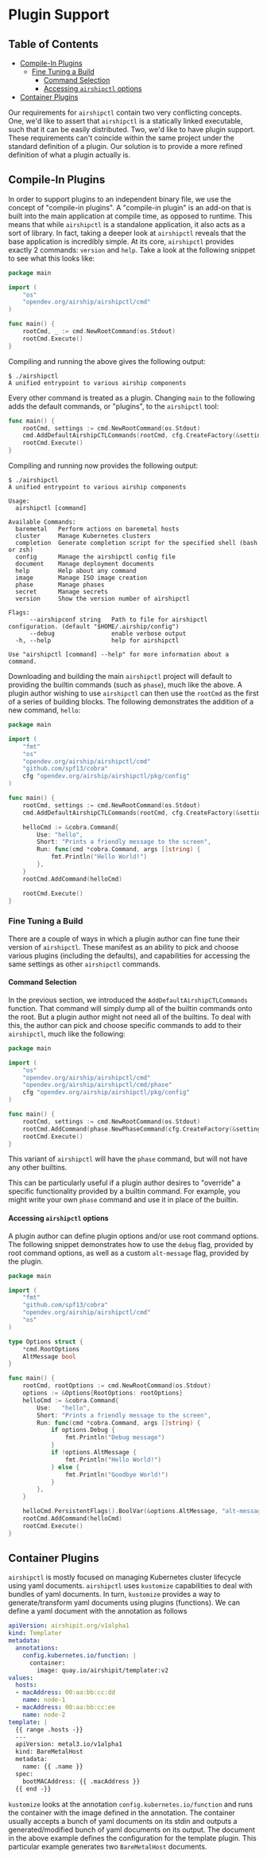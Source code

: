 # Plugin Support

## Table of Contents

* [Compile-In Plugins](#compile-in-plugins)
  * [Fine Tuning a Build](#fine-tuning-a-build)
    * [Command Selection](#command-selection)
    * [Accessing `airshipctl` options](#accessing-airshipctl-options)
* [Container Plugins](#container-plugins)

Our requirements for `airshipctl` contain two very conflicting concepts. One,
we'd like to assert that `airshipctl` is a statically linked executable, such
that it can be easily distributed. Two, we'd like to have plugin support. These
requirements can't coincide within the same project under the standard
definition of a plugin. Our solution is to provide a more refined definition of
what a plugin actually is.

## Compile-In Plugins

In order to support plugins to an independent binary file, we use the concept
of "compile-in plugins". A "compile-in plugin" is an add-on that is built into
the main application at compile time, as opposed to runtime. This means that
while `airshipctl` is a standalone application, it also acts as a sort of
library.  In fact, taking a deeper look at `airshipctl` reveals that the base
application is incredibly simple. At its core, `airshipctl` provides exactly 2
commands: `version` and `help`. Take a look at the following snippet to see
what this looks like:

```go
package main

import (
	"os"
	"opendev.org/airship/airshipctl/cmd"
)

func main() {
	rootCmd, _ := cmd.NewRootCommand(os.Stdout)
	rootCmd.Execute()
}
```

Compiling and running the above gives the following output:

```
$ ./airshipctl
A unified entrypoint to various airship components
```

Every other command is treated as a plugin. Changing `main` to the following
adds the default commands, or "plugins", to the `airshipctl` tool:

```go
func main() {
	rootCmd, settings := cmd.NewRootCommand(os.Stdout)
	cmd.AddDefaultAirshipCTLCommands(rootCmd, cfg.CreateFactory(&settings.AirshipConfigPath))
	rootCmd.Execute()
}
```

Compiling and running now provides the following output:

```
$ ./airshipctl
A unified entrypoint to various airship components

Usage:
  airshipctl [command]

Available Commands:
  baremetal   Perform actions on baremetal hosts
  cluster     Manage Kubernetes clusters
  completion  Generate completion script for the specified shell (bash or zsh)
  config      Manage the airshipctl config file
  document    Manage deployment documents
  help        Help about any command
  image       Manage ISO image creation
  phase       Manage phases
  secret      Manage secrets
  version     Show the version number of airshipctl

Flags:
      --airshipconf string   Path to file for airshipctl configuration. (default "$HOME/.airship/config")
      --debug                enable verbose output
  -h, --help                 help for airshipctl

Use "airshipctl [command] --help" for more information about a command.
```

Downloading and building the main `airshipctl` project will default to
providing the builtin commands (such as `phase`), much like the above. A
plugin author wishing to use `airshipctl` can then use the `rootCmd` as the
first of a series of building blocks. The following demonstrates the addition
of a new command, `hello`:

```go
package main

import (
	"fmt"
	"os"
	"opendev.org/airship/airshipctl/cmd"
	"github.com/spf13/cobra"
	cfg "opendev.org/airship/airshipctl/pkg/config"
)

func main() {
	rootCmd, settings := cmd.NewRootCommand(os.Stdout)
	cmd.AddDefaultAirshipCTLCommands(rootCmd, cfg.CreateFactory(&settings.AirshipConfigPath))

	helloCmd := &cobra.Command{
		Use: "hello",
		Short: "Prints a friendly message to the screen",
		Run: func(cmd *cobra.Command, args []string) {
			fmt.Println("Hello World!")
		},
	}
	rootCmd.AddCommand(helloCmd)

	rootCmd.Execute()
}
```

### Fine Tuning a Build

There are a couple of ways in which a plugin author can fine tune their version
of `airshipctl`. These manifest as an ability to pick and choose various
plugins (including the defaults), and capabilities for accessing the same
settings as other `airshipctl` commands.

#### Command Selection

In the previous section, we introduced the `AddDefaultAirshipCTLCommands`
function. That command will simply dump all of the builtin commands onto the
root. But a plugin author might not need all of the builtins. To deal with
this, the author can pick and choose specific commands to add to their
`airshipctl`, much like the following:

```go
package main

import (
	"os"
	"opendev.org/airship/airshipctl/cmd"
	"opendev.org/airship/airshipctl/cmd/phase"
	cfg "opendev.org/airship/airshipctl/pkg/config"
)

func main() {
	rootCmd, settings := cmd.NewRootCommand(os.Stdout)
	rootCmd.AddCommand(phase.NewPhaseCommand(cfg.CreateFactory(&settings.AirshipConfigPath)))
	rootCmd.Execute()
}
```

This variant of `airshipctl` will have the `phase` command, but will not
have any other builtins.

This can be particularly useful if a plugin author desires to "override" a
specific functionality provided by a builtin command. For example, you might
write your own `phase` command and use it in place of the builtin.

#### Accessing `airshipctl` options

A plugin author can define plugin options and/or use root command options.
The following snippet demonstrates how to use the `debug` flag,
provided by root command options, as well as a custom `alt-message` flag, provided by
the plugin.

```go
package main

import (
	"fmt"
	"github.com/spf13/cobra"
	"opendev.org/airship/airshipctl/cmd"
	"os"
)

type Options struct {
	*cmd.RootOptions
	AltMessage bool
}

func main() {
	rootCmd, rootOptions := cmd.NewRootCommand(os.Stdout)
	options := &Options{RootOptions: rootOptions}
	helloCmd := &cobra.Command{
		Use:   "hello",
		Short: "Prints a friendly message to the screen",
		Run: func(cmd *cobra.Command, args []string) {
			if options.Debug {
				fmt.Println("Debug message")
			}
			if !options.AltMessage {
				fmt.Println("Hello World!")
			} else {
				fmt.Println("Goodbye World!")
			}
		},
	}

	helloCmd.PersistentFlags().BoolVar(&options.AltMessage, "alt-message", false, "display an alternate message")
	rootCmd.AddCommand(helloCmd)
	rootCmd.Execute()
}
```

## Container Plugins

`airshipctl` is mostly focused on managing Kubernetes cluster lifecycle using yaml documents. `airshipctl` uses
`kustomize` capabilities to deal with bundles of yaml documents. In turn, `kustomize` provides a way to
generate/transform yaml documents using plugins (functions). We can define a yaml document with the annotation
as follows

```yaml
apiVersion: airshipit.org/v1alpha1
kind: Templater
metadata:
  annotations:
    config.kubernetes.io/function: |
      container:
        image: quay.io/airshipit/templater:v2
values:
  hosts:
  - macAddress: 00:aa:bb:cc:dd
    name: node-1
  - macAddress: 00:aa:bb:cc:ee
    name: node-2
template: |
  {{ range .hosts -}}
  ---
  apiVersion: metal3.io/v1alpha1
  kind: BareMetalHost
  metadata:
    name: {{ .name }}
  spec:
    bootMACAddress: {{ .macAddress }}
  {{ end -}}
```

`kustomize` looks at the annotation `config.kubernetes.io/function` and runs the container with the image defined in the
annotation. The container usually accepts a bunch of yaml documents on its stdin and
outputs a generated/modified bunch of yaml documents on its output. The document in the above example defines the
configuration for the template plugin. This particular example generates two `BareMetalHost` documents.
